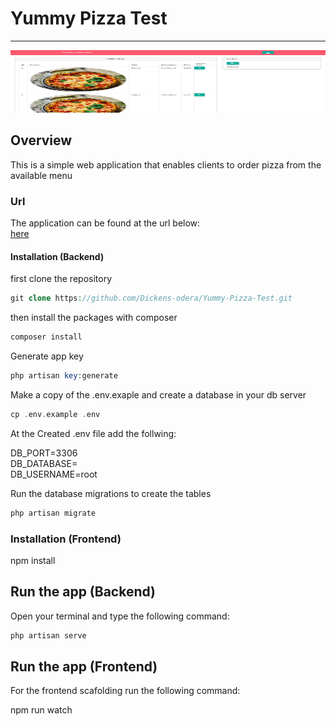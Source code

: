 # Yummy Pizza Test
---
<p align="center"><img src="public/uploads/pizza1.png" alt="pizza" style="width:100%; height:100px" class="text-center"></p>

## Overview
This is a simple web application that enables clients to order pizza from the available menu

### Url
The application can be found at the url below:<br>
 [here](https://yummy-pizza-store.herokuapp.com)
 
#### Installation (Backend)
first clone the repository
```php
git clone https://github.com/Dickens-odera/Yummy-Pizza-Test.git
```
then install the packages with composer
```php
composer install
```
Generate app key
```php
php artisan key:generate
```
Make a copy of the .env.exaple and create a database in your db server
```php
cp .env.example .env
```
<p>At the Created .env file add the follwing:</p>
DB_PORT=3306<br>
DB_DATABASE=<your_database_name></br>
DB_USERNAME=root<br>

Run the database migrations to create the tables
```php
php artisan migrate
```

### Installation (Frontend)
<p>npm install</p>

## Run the app (Backend)
Open your terminal and type the following command:
```php
php artisan serve
```
## Run the app (Frontend)
For the frontend scafolding run the following command:

npm run watch